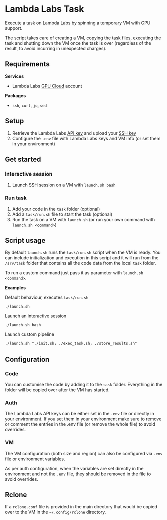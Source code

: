 # Lambda Labs Task

Execute a task on Lambda Labs by spinning a temporary VM with GPU support.

The script takes care of creating a VM, copying the task files, executing the task and shutting down the VM once the task is over (regardless of the result, to avoid incurring in unexpected charges).

## Requirements

**Services**

- Lambda Labs [GPU Cloud](https://lambdalabs.com/service/gpu-cloud) account

**Packages**

- `ssh`, `curl`, `jq`, `sed`

## Setup

1. Retrieve the Lambda Labs [API key](https://cloud.lambdalabs.com/api-keys) and upload your [SSH key](https://cloud.lambdalabs.com/ssh-keys)
2. Configure the `.env` file with Lambda Labs keys and VM info (or set them in your environment)

## Get started

### Interactive session

1. Launch SSH session on a VM with `launch.sh bash`

### Run task

1. Add your code in the `task` folder (optional)
2. Add a `task/run.sh` file to start the task (optional)
3. Run the task on a VM with `launch.sh` (or run your own command with `launch.sh <command>`)

## Script usage 

By default `launch.sh` runs the `task/run.sh` script when the VM is ready.
You can include initialization and execution in this script and it will run from the `/srv/task` folder that contains all the code data from the local `task` folder.

To run a custom command just pass it as parameter with `launch.sh <command>`.

**Examples**

Default behaviour, executes `task/run.sh`
```
./launch.sh
```

Launch an interactive session
```
./launch.sh bash
```

Launch custom pipeline
```
./launch.sh "./init.sh; ./exec_task.sh; ./store_results.sh"
```

## Configuration

### Code

You can customise the code by adding it to the `task` folder.
Everything in the folder will be copied over after the VM has started.

### Auth

The Lambda Labs API keys can be either set in the `.env` file or directly in your environment.
If you set them in your environment make sure to remove or comment the entries in the .env file (or remove the whole file) to avoid overrides.

### VM

The VM configuration (both size and region) can also be configured via `.env` file or environment variables.

As per auth configuration, when the variables are set directly in the environment and not the `.env` file, they should be removed in the file to avoid overrides.

## Rclone

If a `rclone.conf` file is provided in the main directory that would be copied over to the VM in the `~/.config/rclone` directory.